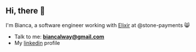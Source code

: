 ## Hi, there 👋
I'm Bianca, a software engineer working with [Elixir](https://elixir-lang.org/) at @stone-payments 😸

- Talk to me: **biancalway@gmail.com**
- My [linkedin](https://linkedin.com/in/biancaguzenski) profile
